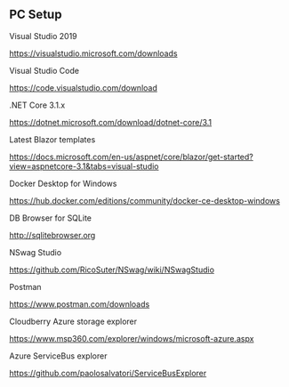 ## PC Setup

Visual Studio 2019

https://visualstudio.microsoft.com/downloads

Visual Studio Code

https://code.visualstudio.com/download

.NET Core 3.1.x

https://dotnet.microsoft.com/download/dotnet-core/3.1

Latest Blazor templates

https://docs.microsoft.com/en-us/aspnet/core/blazor/get-started?view=aspnetcore-3.1&tabs=visual-studio

Docker Desktop for Windows

https://hub.docker.com/editions/community/docker-ce-desktop-windows

DB Browser for SQLite

http://sqlitebrowser.org

NSwag Studio

https://github.com/RicoSuter/NSwag/wiki/NSwagStudio

Postman

https://www.postman.com/downloads

Cloudberry Azure storage explorer

https://www.msp360.com/explorer/windows/microsoft-azure.aspx

Azure ServiceBus explorer

https://github.com/paolosalvatori/ServiceBusExplorer
<!--stackedit_data:
eyJoaXN0b3J5IjpbLTM4ODE1NTg1OCwxODA5NTY1NjIyLDczMD
k5ODExNl19
-->